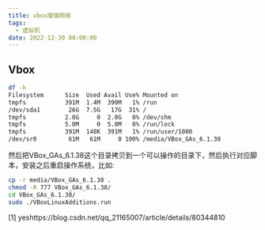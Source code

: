 ```yaml
---
title: vbox增强网络
tags:
  - 虚拟机
date: 2022-12-30 00:00:00
---
```


## Vbox

```bash
df -h
Filesystem      Size  Used Avail Use% Mounted on
tmpfs           391M  1.4M  390M   1% /run
/dev/sda1        26G  7.5G   17G  31% /
tmpfs           2.0G     0  2.0G   0% /dev/shm
tmpfs           5.0M     0  5.0M   0% /run/lock
tmpfs           391M  148K  391M   1% /run/user/1000
/dev/sr0         61M   61M     0 100% /media/VBox_GAs_6.1.38
```
然后把VBox_GAs_6.1.38这个目录拷贝到一个可以操作的目录下，然后执行对应脚本，安装之后重启操作系统，比如:

```bash
cp -r media/VBox_GAs_6.1.38 .
chmod -R 777 VBox_GAs_6.1.38/
cd VBox_GAs_6.1.38/
sudo ./VBoxLinuxAdditions.run 
```

[1] yeshttps://blog.csdn.net/qq_21165007/article/details/80344810